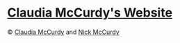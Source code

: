 # [Claudia McCurdy's Website](https://claudiamccurdy.com/)

&copy; [Claudia McCurdy](https://claudiamccurdy.com/) and [Nick McCurdy](http://nickmccurdy.com/)
